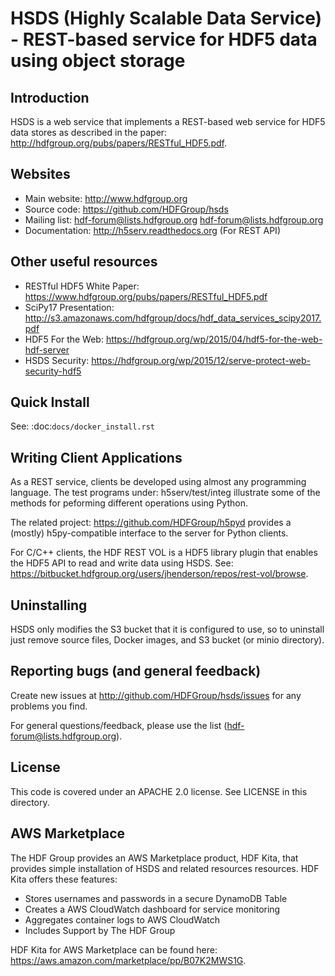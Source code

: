 HSDS (Highly Scalable Data Service) - REST-based service for HDF5 data using object storage
===========================================================================================


Introduction
------------
HSDS is a web service that implements a REST-based web service for HDF5 data stores
as described in the paper: http://hdfgroup.org/pubs/papers/RESTful_HDF5.pdf. 

Websites
--------

* Main website: http://www.hdfgroup.org
* Source code: https://github.com/HDFGroup/hsds
* Mailing list: hdf-forum@lists.hdfgroup.org <hdf-forum@lists.hdfgroup.org>
* Documentation: http://h5serv.readthedocs.org  (For REST API)

Other useful resources
----------------------

* RESTful HDF5 White Paper: https://www.hdfgroup.org/pubs/papers/RESTful_HDF5.pdf  
* SciPy17 Presentation: http://s3.amazonaws.com/hdfgroup/docs/hdf_data_services_scipy2017.pdf 
* HDF5 For the Web: https://hdfgroup.org/wp/2015/04/hdf5-for-the-web-hdf-server
* HSDS Security: https://hdfgroup.org/wp/2015/12/serve-protect-web-security-hdf5 


Quick Install
-------------

See: :doc:`docs/docker_install.rst`
 
 
Writing Client Applications
----------------------------
As a REST service, clients be developed using almost any programming language.  The 
test programs under: h5serv/test/integ illustrate some of the methods for peforming
different operations using Python. 

The related project: https://github.com/HDFGroup/h5pyd provides a (mostly) h5py-compatible 
interface to the server for Python clients.

For C/C++ clients, the HDF REST VOL is a HDF5 library plugin that enables the HDF5 API to read and write data 
using HSDS.  See: https://bitbucket.hdfgroup.org/users/jhenderson/repos/rest-vol/browse. 

Uninstalling
------------

HSDS only modifies the S3 bucket that it is configured to use, so to uninstall just remove 
source files, Docker images, and S3 bucket (or minio directory). 

    
Reporting bugs (and general feedback)
-------------------------------------

Create new issues at http://github.com/HDFGroup/hsds/issues for any problems you find. 

For general questions/feedback, please use the list (hdf-forum@lists.hdfgroup.org).

License
-------

This code is covered under an APACHE 2.0 license.  See LICENSE in this directory.

AWS Marketplace
---------------

The HDF Group provides an AWS Marketplace product, HDF Kita, that provides simple installation of HSDS
and related resources resources.  HDF Kita offers these features:

* Stores usernames and passwords in a secure DynamoDB Table
* Creates a AWS CloudWatch dashboard for service monitoring
* Aggregates container logs to AWS CloudWatch
* Includes Support by The HDF Group

HDF Kita for AWS Marketplace can be found here: https://aws.amazon.com/marketplace/pp/B07K2MWS1G. 
